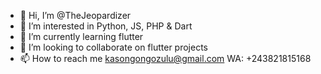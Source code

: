 - 👋 Hi, I’m @TheJeopardizer
- 👀 I’m interested in Python, JS, PHP & Dart
- 🌱 I’m currently learning flutter 
- 💞️ I’m looking to collaborate on flutter projects
- 📫 How to reach me kasongongozulu@gmail.com WA: +243821815168

<!---

